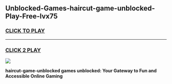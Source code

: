 
## Unblocked-Games-haircut-game-unblocked-Play-Free-lvx75
<h3>
<a href="https://premium76.site?title=haircut-game-unblocked&ref=15A">CLICK TO PLAY</a></h3>
<hr>

<h3>
<a href="https://premium76.site?title=haircut-game-unblocked&ref=15A">CLICK 2 PLAY</a>
  
</h3>

<a href="https://premium76.site?title=haircut-game-unblocked&ref=15A"><img src="https://clearcache.store/games.png"></a>


**haircut-game-unblocked games unblocked: Your Gateway to Fun and Accessible Online Gaming**
